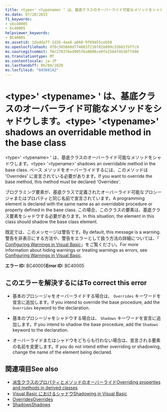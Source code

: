 ```yaml
---
title: <type>' <typename> ' は、基底クラスのオーバーライド可能なメソッドをシャドウします。
ms.date: 07/20/2015
f1_keywords:
- vbc40005
- bc40005
helpviewer_keywords:
- BC40005
ms.assetid: 1dadda7f-1d26-4ae8-a668-9f69d55ceb50
ms.openlocfilehash: df8c505860d774883f216f82e099c55b01fbffc9
ms.sourcegitcommit: f8c270376ed905f6a8896ce0fe25b4f4b38ff498
ms.translationtype: MT
ms.contentlocale: ja-JP
ms.lasthandoff: 06/04/2020
ms.locfileid: "84369142"
---
```

# <a name="type-typename-shadows-an-overridable-method-in-the-base-class"></a><span data-ttu-id="bf694-102">\<type>' \<typename> ' は、基底クラスのオーバーライド可能なメソッドをシャドウします。</span><span class="sxs-lookup"><span data-stu-id="bf694-102">\<type> '\<typename>' shadows an overridable method in the base class</span></span>
<span data-ttu-id="bf694-103">\<type>' \<typename> ' は、基底クラスのオーバーライド可能なメソッドをシャドウします。</span><span class="sxs-lookup"><span data-stu-id="bf694-103">\<type> '\<typename>' shadows an overridable method in the base class.</span></span> <span data-ttu-id="bf694-104">ベース メソッドをオーバーライドするには、このメソッドは 'Overrides' に宣言されている必要があります。</span><span class="sxs-lookup"><span data-stu-id="bf694-104">If you want to override the base method, this method must be declared 'Overrides'.</span></span>  
  
 <span data-ttu-id="bf694-105">プログラミング要素が、基底クラスで定義されたオーバーライド可能なプロシージャまたはプロパティと同じ名前で宣言されています。</span><span class="sxs-lookup"><span data-stu-id="bf694-105">A programming element is declared with the same name as an overridable procedure or property defined in the base class.</span></span> <span data-ttu-id="bf694-106">この場合、このクラスの要素は、基底クラス要素をシャドウする必要があります。</span><span class="sxs-lookup"><span data-stu-id="bf694-106">In this situation, the element in this class should shadow the base class element.</span></span>  
  
 <span data-ttu-id="bf694-107">既定では、このメッセージは警告です。</span><span class="sxs-lookup"><span data-stu-id="bf694-107">By default, this message is a warning.</span></span> <span data-ttu-id="bf694-108">警告を非表示にする方法や、警告をエラーとして扱う方法の詳細については、「 [Configuring Warnings in Visual Basic](/visualstudio/ide/configuring-warnings-in-visual-basic)」をご覧ください。</span><span class="sxs-lookup"><span data-stu-id="bf694-108">For more information about hiding warnings or treating warnings as errors, see [Configuring Warnings in Visual Basic](/visualstudio/ide/configuring-warnings-in-visual-basic).</span></span>  
  
 <span data-ttu-id="bf694-109">**エラー ID:** BC40005</span><span class="sxs-lookup"><span data-stu-id="bf694-109">**Error ID:** BC40005</span></span>  
  
## <a name="to-correct-this-error"></a><span data-ttu-id="bf694-110">このエラーを解決するには</span><span class="sxs-lookup"><span data-stu-id="bf694-110">To correct this error</span></span>  
  
- <span data-ttu-id="bf694-111">基本のプロシージャをオーバーライドする場合は、 `Overrides` キーワードを宣言に追加します。</span><span class="sxs-lookup"><span data-stu-id="bf694-111">If you intend to override the base procedure, add the `Overrides` keyword to the declaration.</span></span>  
  
- <span data-ttu-id="bf694-112">基本のプロシージャをシャドウする場合は、 `Shadows` キーワードを宣言に追加します。</span><span class="sxs-lookup"><span data-stu-id="bf694-112">If you intend to shadow the base procedure, add the `Shadows` keyword to the declaration.</span></span>  
  
- <span data-ttu-id="bf694-113">オーバーライドまたはシャドウをどちらも行わない場合は、宣言される要素の名前を変更します。</span><span class="sxs-lookup"><span data-stu-id="bf694-113">If you do not intend either overriding or shadowing, change the name of the element being declared.</span></span>  
  
## <a name="see-also"></a><span data-ttu-id="bf694-114">関連項目</span><span class="sxs-lookup"><span data-stu-id="bf694-114">See also</span></span>

- [<span data-ttu-id="bf694-115">派生クラスのプロパティとメソッドのオーバーライド</span><span class="sxs-lookup"><span data-stu-id="bf694-115">Overriding properties and methods in derived classes</span></span>](../programming-guide/language-features/objects-and-classes/inheritance-basics.md#overriding-properties-and-methods-in-derived-classes)
- [<span data-ttu-id="bf694-116">Visual Basic におけるシャドウ</span><span class="sxs-lookup"><span data-stu-id="bf694-116">Shadowing in Visual Basic</span></span>](../programming-guide/language-features/declared-elements/shadowing.md)
- [<span data-ttu-id="bf694-117">Overrides</span><span class="sxs-lookup"><span data-stu-id="bf694-117">Overrides</span></span>](../language-reference/modifiers/overrides.md)
- [<span data-ttu-id="bf694-118">Shadows</span><span class="sxs-lookup"><span data-stu-id="bf694-118">Shadows</span></span>](../language-reference/modifiers/shadows.md)
